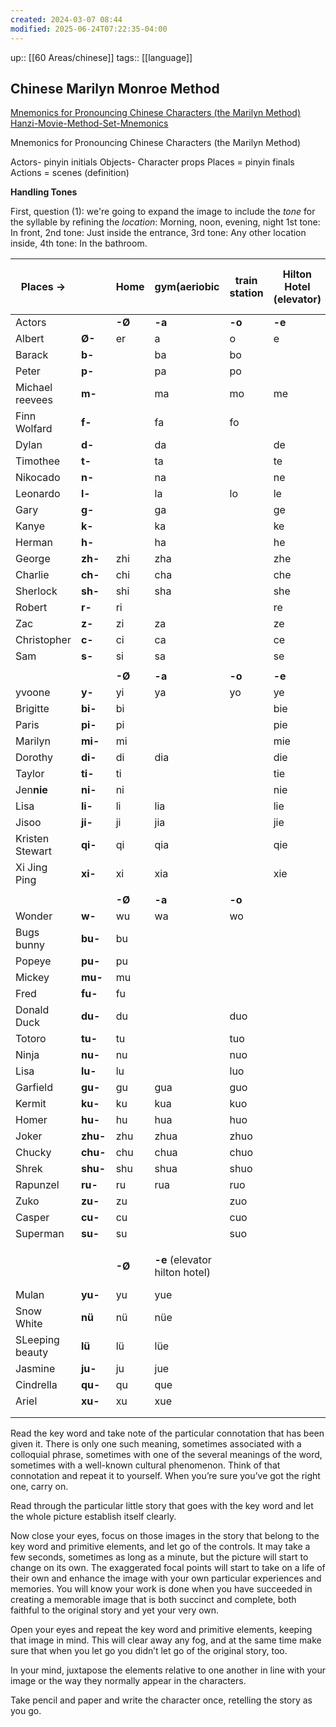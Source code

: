 ```yaml
---
created: 2024-03-07 08:44
modified: 2025-06-24T07:22:35-04:00
---
```

up:: [[60 Areas/chinese]]
tags:: [[language]] 
## Chinese Marilyn Monroe Method
[Mnemonics for Pronouncing Chinese Characters (the Marilyn Method)](https://countryoftheblind.blogspot.com/2012/01/mnemonics-for-pronouncing-chinese.html)
[Hanzi-Movie-Method-Set-Mnemonics](https://www.mandarinblueprint.com/wp-content/uploads/2023/01/Hanzi-Movie-Method-Set-Mnemonics.pdf)

Mnemonics for Pronouncing Chinese Characters (the Marilyn Method)

Actors- pinyin initials
Objects- Character props
Places = pinyin finals
Actions = scenes (definition)


**Handling Tones**

First, question (1): we're going to expand the image to include the _tone_ for the syllable by refining the _location_:
  Morning, noon, evening, night
1st tone: In front,
2nd tone: Just inside the entrance,
3rd tone: Any other location inside,
4th tone: In the bathroom.

| Places ->       |          | Home   | gym(aeriobic                   | train station | Hilton Hotel (elevator) | Brooklyn tech (stairs) | college Dorm (popcorn ceiling) | Sky Food Supermarket (claod) | Aunt's House | anime Restaurant(anime) | Elmhurst park(bench)      | Library  | ice skating (penguin)        |
| --------------- | -------- | ------ | ------------------------------ | ------------- | ----------------------- | ---------------------- | ------------------------------ | ---------------------------- | ------------ | ----------------------- | ------------------------- | -------- | ---------------------------- |
| Actors          |          | **-Ø** | **-a**                         | **-o**        | **-e**                  | **-ai**                | **-ei**                        | **-ao**                      | **-ou**      | **-an**                 | **-(e)n**                 | **-ang** | **-(e)ng**                   |
| Albert          | **Ø-**   | er     | a                              | o             | e                       | ai                     | ei                             | ao                           | ou           | an                      | en                        | ang      | eng                          |
| Barack          | **b-**   |        | ba                             | bo            |                         | bai                    | bei                            | bao                          |              | ban                     | ben                       | bang     | beng                         |
| Peter           | **p-**   |        | pa                             | po            |                         | pai                    | pei                            | pao                          | pou          | pan                     | pen                       | pang     | peng                         |
| Michael reevees | **m-**   |        | ma                             | mo            | me                      | mai                    | mei                            | mao                          | mou          | man                     | men                       | mang     | meng                         |
| Finn Wolfard    | **f-**   |        | fa                             | fo            |                         |                        | fei                            |                              | fou          | fan                     | fen                       | fang     | feng                         |
| Dylan           | **d-**   |        | da                             |               | de                      | dai                    | dei                            | dao                          | dou          | dan                     | den                       | dang     | deng                         |
| Timothee        | **t-**   |        | ta                             |               | te                      | tai                    | tei                            | tao                          | tou          | tan                     |                           | tang     | teng                         |
| Nikocado        | **n-**   |        | na                             |               | ne                      | nai                    | nei                            | nao                          | nou          | nan                     | nen                       | nang     | neng                         |
| Leonardo        | **l-**   |        | la                             | lo            | le                      | lai                    | lei                            | lao                          | lou          | lan                     |                           | lang     | leng                         |
| Gary            | **g-**   |        | ga                             |               | ge                      | gai                    | gei                            | gao                          | gou          | gan                     | gen                       | gang     | geng                         |
| Kanye           | **k-**   |        | ka                             |               | ke                      | kai                    |                                | kao                          | kou          | kan                     | ken                       | kang     | keng                         |
| Herman          | **h-**   |        | ha                             |               | he                      | hai                    | hei                            | hao                          | hou          | han                     | hen                       | hang     | heng                         |
| George          | **zh-**  | zhi    | zha                            |               | zhe                     | zhai                   | zhei                           | zhao                         | zhou         | zhan                    | zhen                      | zhang    | zheng                        |
| Charlie         | **ch-**  | chi    | cha                            |               | che                     | chai                   |                                | chao                         | chou         | chan                    | chen                      | chang    | cheng                        |
| Sherlock        | **sh-**  | shi    | sha                            |               | she                     | shai                   | shei                           | shao                         | shou         | shan                    | shen                      | shang    | sheng                        |
| Robert          | **r-**   | ri     |                                |               | re                      |                        |                                | rao                          | rou          | ran                     | ren                       | rang     | reng                         |
| Zac             | **z-**   | zi     | za                             |               | ze                      | zai                    | zei                            | zao                          | zou          | zan                     | zen                       | zang     | zeng                         |
| Christopher     | **c-**   | ci     | ca                             |               | ce                      | cai                    |                                | cao                          | cou          | can                     | cen                       | cang     | ceng                         |
| Sam             | **s-**   | si     | sa                             |               | se                      | sai                    |                                | sao                          | sou          | san                     | sen                       | sang     | seng                         |
|                 |          |        |                                |               |                         |                        |                                |                              |              |                         |                           |          |                              |
|                 |          | **-Ø** | **-a**                         | **-o**        | **-e**                  | **-ai**                |                                | **-ao**                      | **-ou**      | **-an**                 | **-(e)n**                 | **-ang** | **-(e)ng**                   |
| yvoone          | **y-**   | yi     | ya                             | yo            | ye                      | yai                    |                                | yao                          | you          | yan                     | yin                       | yang     | ying                         |
| Brigitte        | **bi-**  | bi     |                                |               | bie                     |                        |                                | biao                         |              | bian                    | bin                       |          | bing                         |
| Paris           | **pi-**  | pi     |                                |               | pie                     |                        |                                | piao                         |              | pian                    | pin                       |          | ping                         |
| Marilyn         | **mi-**  | mi     |                                |               | mie                     |                        |                                | miao                         | miu          | mian                    | min                       |          | ming                         |
| Dorothy         | **di-**  | di     | dia                            |               | die                     |                        |                                | diao                         | diu          | dian                    |                           |          | ding                         |
| Taylor          | **ti-**  | ti     |                                |               | tie                     |                        |                                | tiao                         |              | tian                    |                           |          | ting                         |
| Jen**nie**      | **ni-**  | ni     |                                |               | nie                     |                        |                                | niao                         | niu          | nian                    | nin                       | niang    | ning                         |
| Lisa            | **li-**  | li     | lia                            |               | lie                     |                        |                                | liao                         | liu          | lian                    | lin                       | liang    | ling                         |
| Jisoo           | **ji-**  | ji     | jia                            |               | jie                     |                        |                                | jiao                         | jiu          | jian                    | jin                       | jiang    | jing                         |
| Kristen Stewart | **qi-**  | qi     | qia                            |               | qie                     |                        |                                | qiao                         | qiu          | qian                    | qin                       | qiang    | qing                         |
| Xi Jing Ping    | **xi-**  | xi     | xia                            |               | xie                     |                        |                                | xiao                         | xiu          | xian                    | xin                       | xiang    | xing                         |
|                 |          |        |                                |               |                         |                        |                                |                              |              |                         |                           |          |                              |
|                 |          | **-Ø** | **-a**                         | **-o**        |                         | **-ai**                | **-ei**                        |                              |              | **-an**                 | **-(e)n**                 | **-ang** | **-(e)ng**                   |
| Wonder          | **w-**   | wu     | wa                             | wo            |                         | wai                    | wei                            |                              |              | wan                     | wen                       | wang     | weng                         |
| Bugs bunny      | **bu-**  | bu     |                                |               |                         |                        |                                |                              |              |                         |                           |          |                              |
| Popeye          | **pu-**  | pu     |                                |               |                         |                        |                                |                              |              |                         |                           |          |                              |
| Mickey          | **mu-**  | mu     |                                |               |                         |                        |                                |                              |              |                         |                           |          |                              |
| Fred            | **fu-**  | fu     |                                |               |                         |                        |                                |                              |              |                         |                           |          |                              |
| Donald Duck     | **du-**  | du     |                                | duo           |                         |                        | dui                            |                              |              | duan                    | dun                       |          | dong                         |
| Totoro          | **tu-**  | tu     |                                | tuo           |                         |                        | tui                            |                              |              | tuan                    | tun                       |          | tong                         |
| Ninja           | **nu-**  | nu     |                                | nuo           |                         |                        |                                |                              |              | nuan                    |                           |          | nong                         |
| Lisa            | **lu-**  | lu     |                                | luo           |                         |                        |                                |                              |              | luan                    | lun                       |          | long                         |
| Garfield        | **gu-**  | gu     | gua                            | guo           |                         | guai                   | gui                            |                              |              | guan                    | gun                       | guang    | gong                         |
| Kermit          | **ku-**  | ku     | kua                            | kuo           |                         | kuai                   | kui                            |                              |              | kuan                    | kun                       | kuang    | kong                         |
| Homer           | **hu-**  | hu     | hua                            | huo           |                         | huai                   | hui                            |                              |              | huan                    | hun                       | huang    | hong                         |
| Joker           | **zhu-** | zhu    | zhua                           | zhuo          |                         | zhuai                  | zhui                           |                              |              | zhuan                   | zhun                      | zhuang   | zhong                        |
| Chucky          | **chu-** | chu    | chua                           | chuo          |                         | chuai                  | chui                           |                              |              | chuan                   | chun                      | chuang   | chong                        |
| Shrek           | **shu-** | shu    | shua                           | shuo          |                         | shuai                  | shui                           |                              |              | shuan                   | shun                      | shuang   |                              |
| Rapunzel        | **ru-**  | ru     | rua                            | ruo           |                         |                        | rui                            |                              |              | ruan                    | run                       |          | rong                         |
| Zuko            | **zu-**  | zu     |                                | zuo           |                         |                        | zui                            |                              |              | zuan                    | zun                       |          | zong                         |
| Casper          | **cu-**  | cu     |                                | cuo           |                         |                        | cui                            |                              |              | cuan                    | cun                       |          | cong                         |
| Superman        | **su-**  | su     |                                | suo           |                         |                        | sui                            |                              |              | suan                    | sun                       |          | song                         |
|                 |          |        |                                |               |                         |                        |                                |                              |              |                         |                           |          |                              |
|                 |          | **-Ø** | **-e** (elevator hilton hotel) |               |                         |                        |                                |                              |              | **-an** (anime)         | **-(e)n** (enmhurst park) |          | **-(e)ng** (penguin skating) |
| Mulan           | **yu-**  | yu     | yue                            |               |                         |                        |                                |                              |              | yuan                    | yun                       |          | yong                         |
| Snow White      | **nü**   | nü     | nüe                            |               |                         |                        |                                |                              |              |                         |                           |          |                              |
| SLeeping beauty | **lü**   | lü     | lüe                            |               |                         |                        |                                |                              |              |                         |                           |          |                              |
| Jasmine         | **ju-**  | ju     | jue                            |               |                         |                        |                                |                              |              | juan                    | jun                       |          | jiong                        |
| Cindrella       | **qu-**  | qu     | que                            |               |                         |                        |                                |                              |              | quan                    | qun                       |          | qiong                        |
| Ariel           | **xu-**  | xu     | xue                            |               |                         |                        |                                |                              |              | xuan                    | xun                       |          | xiong                        |
|                 |          |        |                                |               |                         |                        |                                |                              |              |                         |                           |          |                              |
|                 |          |        |                                |               |                         |                        |                                |                              |              |                         |                           |          |                              |

Read the key word and take note of the particular connotation that has been given it. There is only one such meaning, sometimes associated with a colloquial phrase, sometimes with one of the several meanings of the word, sometimes with a well-known cultural phenomenon. Think of that connotation and repeat it to yourself. When you’re sure you’ve got the right one, carry on.

Read through the particular little story that goes with the key word and let the whole picture establish itself clearly.

Now close your eyes, focus on those images in the story that belong to the key word and primitive elements, and let go of the controls. It may take a few seconds, sometimes as long as a minute, but the picture will start to change on its own. The exaggerated focal points will start to take on a life of their own and enhance the image with your own particular experiences and memories. You will know your work is done when you have succeeded in creating a memorable image that is both succinct and complete, both faithful to the original story and yet your very own.

Open your eyes and repeat the key word and primitive elements, keeping that image in mind. This will clear away any fog, and at the same time make sure that when you let go you didn’t let go of the original story, too.

In your mind, juxtapose the elements relative to one another in line with your image or the way they normally appear in the characters.

Take pencil and paper and write the character once, retelling the story as you go.
